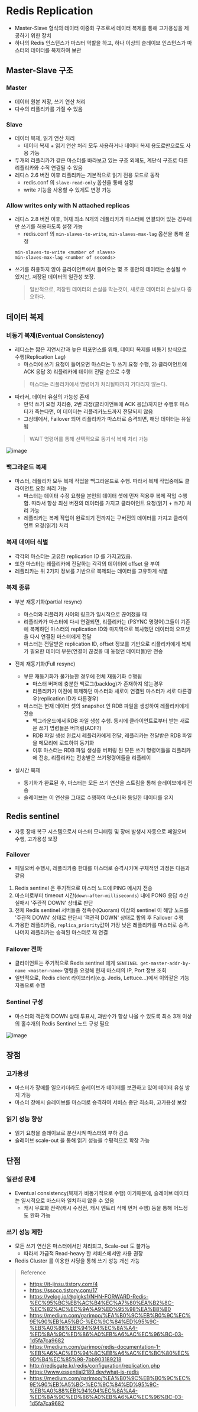 # Redis Replication
* Master-Slave 형식의 데이터 이중화 구조로서 데이터 복제를 통해 고가용성을 제공하기 위한 장치
* 하나의 Redis 인스턴스가 마스터 역할을 하고, 하나 이상의 슬레이브 인스턴스가 마스터의 데이터를 복제하여 보관


## Master-Slave 구조
### Master
* 데이터 원본 저장, 쓰기 연산 처리
* 다수의 리플리카를 가질 수 있음

### Slave
* 데이터 복제, 읽기 연산 처리
  * 데이터 복제 + 읽기 연산 처리 모두 사용하거나 데이터 복제 용도로만으로도 사용 가능
* 두개의 리플리카가 같은 마스터를 바라보고 있는 구조 외에도, 계단식 구조로 다른 리플리카와 수직 연결될 수 있음
* 레디스 2.6 버전 이후 리플리카는 기본적으로 읽기 전용 모드로 동작
  * redis.conf 의 `slave-read-only` 옵션을 통해 설정
  * write 기능을 사용할 수 있게도 변경 가능

### Allow writes only with N attached replicas
* 레디스 2.8 버전 이후, 혀재 최소 N개의 레플리카가 마스터에 연결되어 있는 경우에만 쓰기를 허용하도록 설정 가능
  * redis.conf 의 `min-slaves-to-write`, `min-slaves-max-lag` 옵션을 통해 설정 
  ```
  min-slaves-to-write <number of slaves>
  min-slaves-max-lag <number of seconds>
  ```
* 쓰기를 허용하지 않아 클라이언트에서 들어오는 몇 초 동안의 데이터는 손실될 수 있지만, 저장된 데이터의 일관성 보장. 
  > 일반적으로, 저장된 데이터의 손실을 막는것이, 새로운 데이터의 손실보다 중요하다.


## 데이터 복제
### 비동기 복제(Eventual Consistency)
* 레디스는 짧은 지연시간과 높은 퍼포먼스를 위해, 데이터 복제를 비동기 방식으로 수행(Replication Lag)
  * 마스터에 쓰기 요청이 들어오면 마스터는 1) 쓰기 요청 수행, 2) 클라이언트에 ACK 응답 3) 리플리카에 데이터 전달 순으로 수행
  > 마스터는 리플리카에서 명령어가 처리될때까지 기다리지 않는다.
* 따라서, 데이터 유실의 가능성 존재
  * 만약 쓰기 요청 처리중, 2번 과정(클라이언트에 ACK 응답)까지만 수행후 마스터가 죽는다면, 이 데이터는 리플리카노드까지 전달되지 않음
  * 그상태에서, Failover 되어 리플리카가 마스터로 승격되면, 해당 데이터는 유실됨
  > WAIT 명령어를 통해 선택적으로 동기식 복제 처리 가능

![image](https://github.com/user-attachments/assets/6809ef1c-6e03-421d-92f2-c98812e044b2)

### 백그라운드 복제
* 마스터, 레플리카 모두 복제 작업을 백그라운드로 수행. 따라서 복제 작업중에도 클라이언트 요청 처리 가능
  * 마스터는 데이터 수정 요청을 본인의 데이터 셋에 먼저 적용후 복제 작업 수행함. 따라서 항상 최신 버젼의 데이터를 가지고 클라이언트 요청(읽기 + 쓰기) 처리 가능
  * 레플리카는 복제 작업이 완료되기 전까지는 구버전의 데이터를 가지고 클라이언트 요청(읽기) 처리

### 복제 데이터 식별
* 각각의 마스터는 고유한 replication ID 를 가지고있음.
* 또한 마스터는 레플리카에 전달하는 각각의 데이터에 offset 을 부여
* 레플리카는 위 2가지 정보를 기반으로 복제되는 데이터를 고유하게 식별

### 복제 종류
* 부분 재동기화(partial resync)
  * 마스터와 리플리카 사이의 링크가 일시적으로 끊어졌을 때 
  * 리플리카가 마스터에 다시 연결되면, 리플리카는 (PSYNC 명령어)그들이 기존에 복제하던 마스터의 replication ID와 마지막으로 복사했던 데이터의 오프셋을 다시 연결된 마스터에게 전달
  * 마스터는 전달받은 replication ID, offset 정보를 기반으로 리플리카에게 복제가 필요한 데이터 부분(연결이 끊겼을 때 놓쳤던 데이터들)만 전송 

* 전체 재동기화(Full resync)
  * 부분 재동기화가 불가능한 경우에 전체 재동기화 수행됨
    * 마스터 버퍼에 충분한 백로그(backlog)가 존재하지 않는경우
    * 리플리카가 이전에 복제하던 마스터와 새로이 연결된 마스터가 서로 다른경우(replication ID가 다른경우)
  * 마스터는 현재 데이터 셋의 snapshot 인 RDB 파일을 생성하여 레플리카에게 전송
    * 백그라운드에서 RDB 파일 생성 수행. 동시에 클라이언트로부터 받는 새로운 쓰기 명령들은 버퍼링(AOF?) 
    * RDB 파일 생성 완료시 레플리카에게 전달, 레플리카는 전달받은 RDB 파일을 메모리에 로드하여 동기화 
    * 이후 마스터는 RDB 파일 생성중 버퍼링 된 모든 쓰기 명령어들을 리플리카에 전송, 리플리카는 전송받은 쓰기명령어들을 리플레이

* 실시간 복제
  * 동기화가 완료된 후, 마스터는 모든 쓰기 연산을 스트림을 통해 슬레이브에게 전송
  * 슬레이브는 이 연산을 그대로 수행하여 마스터와 동일한 데이터를 유지


## Redis sentinel
* 자동 장애 복구 시스템으로서 마스터 모니터링 및 장애 발생시 자동으로 페일오버 수행, 고가용성 보장

### Failover
* 페일오버 수행시, 레플리카중 한대를 마스터로 승격시키며 구체적인 과정은 다음과 같음
1. Redis sentinel 은 주기적으로 마스터 노드에 PING 메시지 전송
2. 마스터로부터 timeout 시간(`down-after-milliseconds`) 내에 PONG 응답 수신 실패시 '주관적 DOWN' 상태로 판단
3. 전체 Redis sentinel 서버들중 정족수(Quoram) 이상의 sentinel 이 해당 노드를 '주관적 DOWN' 상태로 판단시 '객관적 DOWN' 상태로 합의 후 Failover 수행
4. 가용한 레플리카중, `replica_priority`값이 가장 낮은 레플리카를 마스터로 승격. 나머지 레플리카는 승격된 마스터로 재 연결

### Failover 전파
* 클라이언트는 주기적으로 Redis sentinel 에게 `SENTINEL get-master-addr-by-name <master-name>` 명령을 요청해 현재 마스터의 IP, Port 정보 조회
* 일반적으로, Redis client 라이브러리(e.g. Jedis, Lettuce...)에서 이와같은 기능 자동으로 수행 

### Sentinel 구성
* 마스터의 객관적 DOWN 상태 투표시, 과반수가 항상 나올 수 있도록 최소 3개 이상의 홀수개의 Redis Sentinel 노드 구성 필요

![image](https://github.com/user-attachments/assets/3a20e1a3-226c-491d-92e3-2d0d9a0c6f71)


## 장점
### 고가용성
* 마스터가 장애를 일으키더라도 슬레이브가 데이터를 보관하고 있어 데이터 유실 방지 가능
* 마스터 장애시 슬레이브를 마스터로 승격하여 서비스 중단 최소화, 고가용성 보장

### 읽기 성능 향상
* 읽기 요청을 슬레이브로 분산시켜 마스터의 부하 감소
* 슬레이브 scale-out 을 통해 읽기 성능을 수평적으로 확장 가능


## 단점
### 일관성 문제
* Eventual consistency(복제가 비동기적으로 수행) 이기때문에, 슬레이브 데이터는 일시적으로 마스터와 일치하지 않을 수 있음
  * 캐시 무효화 전략(캐시 수정전, 캐시 엔트리 삭제 먼저 수행) 등을 통해 어느정도 완화 가능

### 쓰기 성능 제한
* 모든 쓰기 연산은 마스터에서만 처리되고, Scale-out 도 불가능
  * 따라서 가급적 Read-heavy 한 서비스에서만 사용 권장
* Redis Cluster 를 이용한 샤딩을 통해 쓰기 성능 개선 가능

> Reference
> * https://it-jinsu.tistory.com/4
> * https://ssoco.tistory.com/17
> * https://velog.io/@qlgks1/NHN-FORWARD-Redis-%EC%95%BC%EB%AC%B4%EC%A7%80%EA%B2%8C-%EC%82%AC%EC%9A%A9%ED%95%98%EA%B8%B0
> * https://medium.com/garimoo/%EA%B0%9C%EB%B0%9C%EC%9E%90%EB%A5%BC-%EC%9C%84%ED%95%9C-%EB%A0%88%EB%94%94%EC%8A%A4-%ED%8A%9C%ED%86%A0%EB%A6%AC%EC%96%BC-03-1d5fa7ca9682
> * https://medium.com/garimoo/redis-documentation-1-%EB%A6%AC%ED%94%8C%EB%A6%AC%EC%BC%80%EC%9D%B4%EC%85%98-7bb903189218
> * http://redisgate.kr/redis/configuration/replication.php
> * https://www.essential2189.dev/what-is-redis
> * https://medium.com/garimoo/%EA%B0%9C%EB%B0%9C%EC%9E%90%EB%A5%BC-%EC%9C%84%ED%95%9C-%EB%A0%88%EB%94%94%EC%8A%A4-%ED%8A%9C%ED%86%A0%EB%A6%AC%EC%96%BC-03-1d5fa7ca9682
